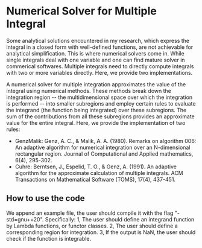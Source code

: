 # Numerical Solver for Multiple Integral

Some analytical solutions encountered in my research, which express the integral in a closed form with well-defined functions, are not achievable for analytical simplification. This is where numerical solvers come in. 
While single integrals deal with one variable and one can find mature solver in commerical softwares. Multiple integrals need to directly compute integrals with two or more variables directly. Here, we provide two implementations.

A numerical solver for multiple integration approximates the value of the integral using numerical methods. These methods break down the integration region  -- the multidimensional space over which the integration is performed --  into smaller subregions and employ certain rules to evaluate the integrand (the function being integrated) over these subregions. The sum of the contributions from all these subregions provides an approximate value for the entire integral.
Here, we provide the implementation of two rules:
* GenzMalik: Genz, A. C., & Malik, A. A. (1980). Remarks on algorithm 006: An adaptive algorithm for numerical integration over an N-dimensional rectangular region. Journal of Computational and Applied mathematics, 6(4), 295-302.
* Cuhre: Berntsen, J., Espelid, T. O., & Genz, A. (1991). An adaptive algorithm for the approximate calculation of multiple integrals. ACM Transactions on Mathematical Software (TOMS), 17(4), 437-451.

## How to use the code
We append an example file, the user should compile it with the flag "-std=gnu++20". Specifically:
1, The user should define an integrand function by Lambda functions, or functor classes. 
2, The user should define a corresponding region for integration.
3, If the output is NaN, the user should check if the function is integrable.
